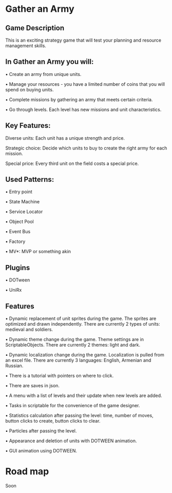 # Gather an Army
## Game Description
This is an exciting strategy game that will test your planning and resource management skills.

## In Gather an Army you will:

• Create an army from unique units.

• Manage your resources - you have a limited number of coins that you will spend on buying units.

• Complete missions by gathering an army that meets certain criteria.

• Go through levels. Each level has new missions and unit characteristics.

## Key Features:

Diverse units: Each unit has a unique strength and price.

Strategic choice: Decide which units to buy to create the right army for each mission.

Special price: Every third unit on the field costs a special price.

## Used Patterns:
• Entry point

• State Machine

• Service Locator

• Object Pool

• Event Bus

• Factory

• MV*: MVP or something akin

## Plugins
• DOTween

• UniRx

## Features
• Dynamic replacement of unit sprites during the game. The sprites are optimized and drawn independently. There are currently 2 types of units: medieval and soldiers.

• Dynamic theme change during the game. Theme settings are in ScriptableObjects. There are currently 2 themes: light and dark.

• Dynamic localization change during the game. Localization is pulled from an excel file. There are currently 3 languages: English, Armenian and Russian.

• There is a tutorial with pointers on where to click.

• There are saves in json.

• A menu with a list of levels and their update when new levels are added.

• Tasks in scriptable for the convenience of the game designer.

• Statistics calculation after passing the level: time, number of moves, button clicks to create, button clicks to clear.

• Particles after passing the level.

• Appearance and deletion of units with DOTWEEN animation.

• GUI animation using DOTWEEN. 

# Road map
Soon
